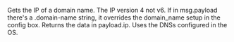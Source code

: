 Gets the IP of a domain name. The IP version 4 not v6.
If in msg.payload there's a .domain-name string, it overrides the domain_name setup in the config box.
Returns the data in payload.ip.
Uses the DNSs configured in the OS.
